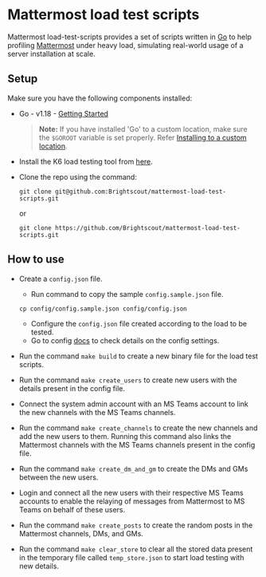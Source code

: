 # Mattermost load test scripts

Mattermost load-test-scripts provides a set of scripts written in [Go](https://golang.org/) to help profiling [Mattermost](https://github.com/mattermost/mattermost-server) under heavy load, simulating real-world usage of a server installation at scale.

## Setup

Make sure you have the following components installed:  

- Go - v1.18 - [Getting Started](https://golang.org/doc/install)
    > **Note:** If you have installed 'Go' to a custom location, make sure the `$GOROOT` variable is set properly. Refer [Installing to a custom location](https://golang.org/doc/install#install).

- Install the K6 load testing tool from [here](https://k6.io/docs/get-started/installation).

- Clone the repo using the command:
    ```
    git clone git@github.com:Brightscout/mattermost-load-test-scripts.git
    ``` 
    or 
    ```
    git clone https://github.com/Brightscout/mattermost-load-test-scripts.git
    ```

## How to use
- Create a `config.json` file.
    - Run command to copy the sample `config.sample.json` file.
    ```
    cp config/config.sample.json config/config.json
    ```
    - Configure the `config.json` file created according to the load to be tested.
    - Go to config [docs](docs/config.md) to check details on the config settings.

- Run the command `make build` to create a new binary file for the load test scripts.

- Run the command `make create_users` to create new users with the details present in the config file.

- Connect the system admin account with an MS Teams account to link the new channels with the MS Teams channels.

- Run the command `make create_channels` to create the new channels and add the new users to them. Running this command also links the Mattermost channels with the MS Teams channels present in the config file.

- Run the command `make create_dm_and_gm` to create the DMs and GMs between the new users.

- Login and connect all the new users with their respective MS Teams accounts to enable the relaying of messages from Mattermost to MS Teams on behalf of these users.

- Run the command `make create_posts` to create the random posts in the Mattermost channels, DMs, and GMs.

- Run the command `make clear_store` to clear all the stored data present in the temporary file called `temp_store.json` to start load testing with new details.

